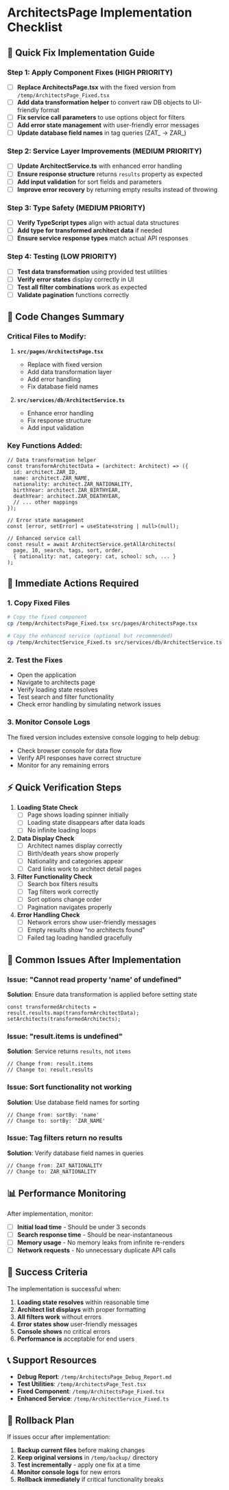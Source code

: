 # ArchitectsPage Implementation Checklist

## 🎯 Quick Fix Implementation Guide

### Step 1: Apply Component Fixes (HIGH PRIORITY)
- [ ] **Replace ArchitectsPage.tsx** with the fixed version from `/temp/ArchitectsPage_Fixed.tsx`
- [ ] **Add data transformation helper** to convert raw DB objects to UI-friendly format
- [ ] **Fix service call parameters** to use options object for filters
- [ ] **Add error state management** with user-friendly error messages
- [ ] **Update database field names** in tag queries (ZAT_ → ZAR_)

### Step 2: Service Layer Improvements (MEDIUM PRIORITY)  
- [ ] **Update ArchitectService.ts** with enhanced error handling
- [ ] **Ensure response structure** returns `results` property as expected
- [ ] **Add input validation** for sort fields and parameters
- [ ] **Improve error recovery** by returning empty results instead of throwing

### Step 3: Type Safety (MEDIUM PRIORITY)
- [ ] **Verify TypeScript types** align with actual data structures  
- [ ] **Add type for transformed architect data** if needed
- [ ] **Ensure service response types** match actual API responses

### Step 4: Testing (LOW PRIORITY)
- [ ] **Test data transformation** using provided test utilities
- [ ] **Verify error states** display correctly in UI
- [ ] **Test all filter combinations** work as expected
- [ ] **Validate pagination** functions correctly

## 🔧 Code Changes Summary

### Critical Files to Modify:

1. **`src/pages/ArchitectsPage.tsx`**
   - Replace with fixed version
   - Add data transformation layer
   - Add error handling
   - Fix database field names

2. **`src/services/db/ArchitectService.ts`**
   - Enhance error handling
   - Fix response structure
   - Add input validation

### Key Functions Added:

```tsx
// Data transformation helper
const transformArchitectData = (architect: Architect) => ({
  id: architect.ZAR_ID,
  name: architect.ZAR_NAME,
  nationality: architect.ZAR_NATIONALITY,
  birthYear: architect.ZAR_BIRTHYEAR,
  deathYear: architect.ZAR_DEATHYEAR,
  // ... other mappings
});

// Error state management
const [error, setError] = useState<string | null>(null);

// Enhanced service call
const result = await ArchitectService.getAllArchitects(
  page, 10, search, tags, sort, order,
  { nationality: nat, category: cat, school: sch, ... }
);
```

## 🚀 Immediate Actions Required

### 1. **Copy Fixed Files**
```bash
# Copy the fixed component
cp /temp/ArchitectsPage_Fixed.tsx src/pages/ArchitectsPage.tsx

# Copy the enhanced service (optional but recommended)
cp /temp/ArchitectService_Fixed.ts src/services/db/ArchitectService.ts
```

### 2. **Test the Fixes**
- Open the application
- Navigate to architects page
- Verify loading state resolves
- Test search and filter functionality
- Check error handling by simulating network issues

### 3. **Monitor Console Logs**
The fixed version includes extensive console logging to help debug:
- Check browser console for data flow
- Verify API responses have correct structure
- Monitor for any remaining errors

## ⚡ Quick Verification Steps

1. **Loading State Check**
   - [ ] Page shows loading spinner initially
   - [ ] Loading state disappears after data loads
   - [ ] No infinite loading loops

2. **Data Display Check**
   - [ ] Architect names display correctly
   - [ ] Birth/death years show properly  
   - [ ] Nationality and categories appear
   - [ ] Card links work to architect detail pages

3. **Filter Functionality Check**
   - [ ] Search box filters results
   - [ ] Tag filters work correctly
   - [ ] Sort options change order
   - [ ] Pagination navigates properly

4. **Error Handling Check**
   - [ ] Network errors show user-friendly messages
   - [ ] Empty results show "no architects found"
   - [ ] Failed tag loading handled gracefully

## 🐛 Common Issues After Implementation

### Issue: "Cannot read property 'name' of undefined"
**Solution**: Ensure data transformation is applied before setting state
```tsx
const transformedArchitects = result.results.map(transformArchitectData);
setArchitects(transformedArchitects);
```

### Issue: "result.items is undefined"  
**Solution**: Service returns `results`, not `items`
```tsx
// Change from: result.items
// Change to: result.results
```

### Issue: Sort functionality not working
**Solution**: Use database field names for sorting
```tsx
// Change from: sortBy: 'name'
// Change to: sortBy: 'ZAR_NAME'
```

### Issue: Tag filters return no results
**Solution**: Verify database field names in queries
```tsx
// Change from: ZAT_NATIONALITY
// Change to: ZAR_NATIONALITY
```

## 📊 Performance Monitoring

After implementation, monitor:
- [ ] **Initial load time** - Should be under 3 seconds
- [ ] **Search response time** - Should be near-instantaneous
- [ ] **Memory usage** - No memory leaks from infinite re-renders
- [ ] **Network requests** - No unnecessary duplicate API calls

## 🎉 Success Criteria

The implementation is successful when:
1. **Loading state resolves** within reasonable time
2. **Architect list displays** with proper formatting
3. **All filters work** without errors
4. **Error states show** user-friendly messages
5. **Console shows** no critical errors
6. **Performance is** acceptable for end users

## 📞 Support Resources

- **Debug Report**: `/temp/ArchitectsPage_Debug_Report.md`
- **Test Utilities**: `/temp/ArchitectsPage_Test.tsx`
- **Fixed Component**: `/temp/ArchitectsPage_Fixed.tsx` 
- **Enhanced Service**: `/temp/ArchitectService_Fixed.ts`

## 🔄 Rollback Plan

If issues occur after implementation:
1. **Backup current files** before making changes
2. **Keep original versions** in `/temp/backup/` directory
3. **Test incrementally** - apply one fix at a time
4. **Monitor console logs** for new errors
5. **Rollback immediately** if critical functionality breaks